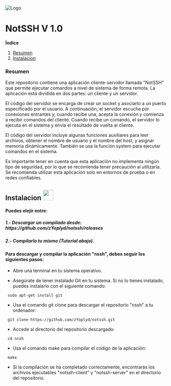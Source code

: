 ![Logo](https://user-images.githubusercontent.com/105953019/211302587-2d25f503-5e47-428c-a74a-32b8e97e9d2a.png)
 # NotSSH V 1.0 

**Índice**   
1. [Resumen](#resumen)
2. [Instalacion](#instalacion)


### Resumen<a name="resumen"></a>
Este repositorio contiene una aplicación cliente-servidor llamada "NotSSH" que permite ejecutar comandos a nivel de sistema de forma remota. La aplicación está dividida en dos partes: un cliente y un servidor.

El código del servidor se encarga de crear un socket y asociarlo a un puerto especificado por el usuario. A continuación, el servidor escucha por conexiones entrantes y, cuando recibe una, acepta la conexión y comienza a recibir comandos del cliente. Cuando recibe un comando, el servidor lo ejecuta en el sistema y envía el resultado de vuelta al cliente.

El código del servidor incluye algunas funciones auxiliares para leer archivos, obtener el nombre de usuario y el nombre del host, y asignar memoria dinámicamente. También se usa la función system para ejecutar comandos en el sistema.

Es importante tener en cuenta que esta aplicación no implementa ningún tipo de seguridad, por lo que se recomienda tener precaución al utilizarla. Se recomienda utilizar esta aplicación solo en entornos de prueba o en redes confiables.


## Instalacion <a name="instalacion"></a>  <img src="https://user-images.githubusercontent.com/105953019/211303153-4d2c1e12-5f01-4a17-abc0-f9df24a1583d.png " width="32" height="32" />


<h4> Puedes elejir entre: </h4>

<h5> 1.- Descargar un compilado desde: https://github.com/zYoplyd/notssh/releases </h5>
<h5> 2.- Compilarlo tu mismo (Tutorial abajo).</h5>

<h4>Para descargar y compilar la aplicación "nssh", debes seguir los siguientes pasos: </h4>

- Abre una terminal en tu sistema operativo.

- Asegúrate de tener instalado Git en tu sistema. Si no lo tienes instalado, puedes instalarlo con el siguiente comando:
```shell
 sudo apt-get install git
```
- Usa el comando git clone para descargar el repositorio "nssh" a tu ordenador:
```shell
 git clone https://github.com/zYoplyd/notssh.git
```
	
- Accede al directorio del repositorio descargado:
```shell
 cd nssh
```
- Usa el comando make para compilar el código de la aplicación:
```shell
 make
```
- Si la compilación se ha completado correctamente, encontrarás los archivos ejecutables "notssh-client" y "notssh-server" en el directorio del repositorio.
